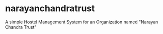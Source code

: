 # narayanchandratrust
A simple Hostel Management System for an Organization named "Narayan Chandra Trust"
